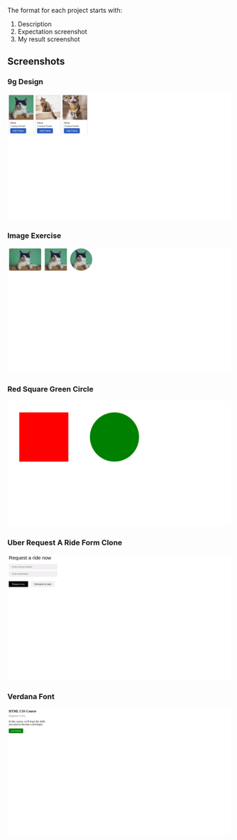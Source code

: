 The format for each project starts with:

1. Description
2. Expectation screenshot
3. My result screenshot

## Screenshots

### 9g Design
![9g design](9g-design/images/result.png)

### Image Exercise
![image exercise](image-exercise/result.png)

### Red Square Green Circle
![Red square green circle](red-square-green-circle/result.png)

### Uber Request A Ride Form Clone
![User request a ride form clone](uber-req-a-ride-form/result.png)

### Verdana Font
![Verdana font](verdana-font/result.png)

